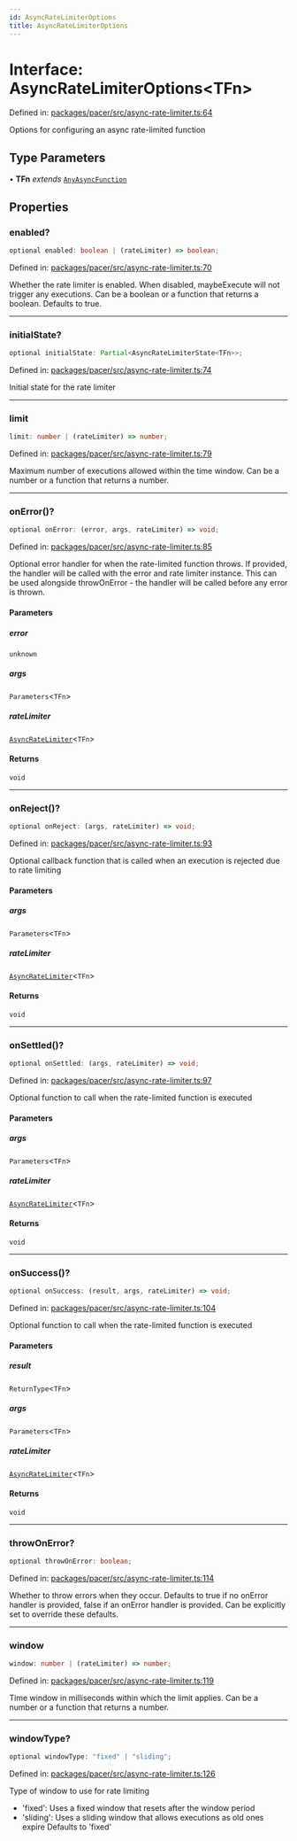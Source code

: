 ```yaml
---
id: AsyncRateLimiterOptions
title: AsyncRateLimiterOptions
---
```


<!-- DO NOT EDIT: this page is autogenerated from the type comments -->

# Interface: AsyncRateLimiterOptions\<TFn\>

Defined in: [packages/pacer/src/async-rate-limiter.ts:64](https://github.com/TanStack/pacer/blob/main/packages/pacer/src/async-rate-limiter.ts#L64)

Options for configuring an async rate-limited function

## Type Parameters

• **TFn** *extends* [`AnyAsyncFunction`](../../type-aliases/anyasyncfunction.md)

## Properties

### enabled?

```ts
optional enabled: boolean | (rateLimiter) => boolean;
```

Defined in: [packages/pacer/src/async-rate-limiter.ts:70](https://github.com/TanStack/pacer/blob/main/packages/pacer/src/async-rate-limiter.ts#L70)

Whether the rate limiter is enabled. When disabled, maybeExecute will not trigger any executions.
Can be a boolean or a function that returns a boolean.
Defaults to true.

***

### initialState?

```ts
optional initialState: Partial<AsyncRateLimiterState<TFn>>;
```

Defined in: [packages/pacer/src/async-rate-limiter.ts:74](https://github.com/TanStack/pacer/blob/main/packages/pacer/src/async-rate-limiter.ts#L74)

Initial state for the rate limiter

***

### limit

```ts
limit: number | (rateLimiter) => number;
```

Defined in: [packages/pacer/src/async-rate-limiter.ts:79](https://github.com/TanStack/pacer/blob/main/packages/pacer/src/async-rate-limiter.ts#L79)

Maximum number of executions allowed within the time window.
Can be a number or a function that returns a number.

***

### onError()?

```ts
optional onError: (error, args, rateLimiter) => void;
```

Defined in: [packages/pacer/src/async-rate-limiter.ts:85](https://github.com/TanStack/pacer/blob/main/packages/pacer/src/async-rate-limiter.ts#L85)

Optional error handler for when the rate-limited function throws.
If provided, the handler will be called with the error and rate limiter instance.
This can be used alongside throwOnError - the handler will be called before any error is thrown.

#### Parameters

##### error

`unknown`

##### args

`Parameters`\<`TFn`\>

##### rateLimiter

[`AsyncRateLimiter`](../../classes/asyncratelimiter.md)\<`TFn`\>

#### Returns

`void`

***

### onReject()?

```ts
optional onReject: (args, rateLimiter) => void;
```

Defined in: [packages/pacer/src/async-rate-limiter.ts:93](https://github.com/TanStack/pacer/blob/main/packages/pacer/src/async-rate-limiter.ts#L93)

Optional callback function that is called when an execution is rejected due to rate limiting

#### Parameters

##### args

`Parameters`\<`TFn`\>

##### rateLimiter

[`AsyncRateLimiter`](../../classes/asyncratelimiter.md)\<`TFn`\>

#### Returns

`void`

***

### onSettled()?

```ts
optional onSettled: (args, rateLimiter) => void;
```

Defined in: [packages/pacer/src/async-rate-limiter.ts:97](https://github.com/TanStack/pacer/blob/main/packages/pacer/src/async-rate-limiter.ts#L97)

Optional function to call when the rate-limited function is executed

#### Parameters

##### args

`Parameters`\<`TFn`\>

##### rateLimiter

[`AsyncRateLimiter`](../../classes/asyncratelimiter.md)\<`TFn`\>

#### Returns

`void`

***

### onSuccess()?

```ts
optional onSuccess: (result, args, rateLimiter) => void;
```

Defined in: [packages/pacer/src/async-rate-limiter.ts:104](https://github.com/TanStack/pacer/blob/main/packages/pacer/src/async-rate-limiter.ts#L104)

Optional function to call when the rate-limited function is executed

#### Parameters

##### result

`ReturnType`\<`TFn`\>

##### args

`Parameters`\<`TFn`\>

##### rateLimiter

[`AsyncRateLimiter`](../../classes/asyncratelimiter.md)\<`TFn`\>

#### Returns

`void`

***

### throwOnError?

```ts
optional throwOnError: boolean;
```

Defined in: [packages/pacer/src/async-rate-limiter.ts:114](https://github.com/TanStack/pacer/blob/main/packages/pacer/src/async-rate-limiter.ts#L114)

Whether to throw errors when they occur.
Defaults to true if no onError handler is provided, false if an onError handler is provided.
Can be explicitly set to override these defaults.

***

### window

```ts
window: number | (rateLimiter) => number;
```

Defined in: [packages/pacer/src/async-rate-limiter.ts:119](https://github.com/TanStack/pacer/blob/main/packages/pacer/src/async-rate-limiter.ts#L119)

Time window in milliseconds within which the limit applies.
Can be a number or a function that returns a number.

***

### windowType?

```ts
optional windowType: "fixed" | "sliding";
```

Defined in: [packages/pacer/src/async-rate-limiter.ts:126](https://github.com/TanStack/pacer/blob/main/packages/pacer/src/async-rate-limiter.ts#L126)

Type of window to use for rate limiting
- 'fixed': Uses a fixed window that resets after the window period
- 'sliding': Uses a sliding window that allows executions as old ones expire
Defaults to 'fixed'
